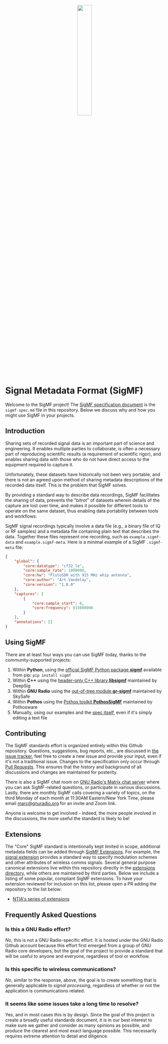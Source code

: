 <p align="center">
<img src="https://github.com/gnuradio/SigMF/blob/sigmf-v1.x/logo/sigmf_logo.png" width="30%" />
</p>

# Signal Metadata Format (SigMF)

Welcome to the SigMF project! The [SigMF specification document](sigmf-spec.md)
is the `sigmf-spec.md` file in this repository. Below we discuss why and how
you might use SigMF in your projects.

## Introduction

Sharing sets of recorded signal data is an important part of science and
engineering. It enables multiple parties to collaborate, is often a necessary
part of reproducing scientific results (a requirement of scientific rigor), and
enables sharing data with those who do not have direct access to the equipment
required to capture it.

Unfortunately, these datasets have historically not been very portable, and
there is not an agreed upon method of sharing metadata descriptions of the
recorded data itself. This is the problem that SigMF solves.

By providing a standard way to describe data recordings, SigMF facilitates the
sharing of data, prevents the "bitrot" of datasets wherein details of the
capture are lost over time, and makes it possible for different tools to operate
on the same dataset, thus enabling data portability between tools and workflows.

SigMF signal recordings typically involve a data file (e.g., a binary file of IQ
or RF samples) and a metadata file containing plain text that describes the data.
Together these files represent one recording, such as `example.sigmf-data` and
`example.sigmf-meta`.  Here is a minimal example of a SigMF `.sigmf-meta` file:

```json
{
    "global": {
        "core:datatype": "cf32_le",
        "core:sample_rate": 1000000,
        "core:hw": "PlutoSDR with 915 MHz whip antenna",
        "core:author": "Art Vandelay",
        "core:version": "1.0.0"
    },
    "captures": [
        {
            "core:sample_start": 0,
            "core:frequency": 915000000
        }
    ],
    "annotations": []
}
```

## Using SigMF

There are at least four ways you can use SigMF today, thanks to the community-supported projects:

1. Within **Python**, using the [official SigMF Python package **sigmf**](https://github.com/sigmf/sigmf-python) available from pip: `pip install sigmf`
2. Within **C++** using the [header-only C++ library **libsigmf**](https://github.com/deepsig/libsigmf) maintained by DeepSig
3. Within **GNU Radio** using the [out-of-tree module **gr-sigmf**](https://github.com/skysafe/gr-sigmf) maintained by SkySafe
4. Within **Pothos** using the [Pothos toolkit **PothosSigMF**](https://github.com/pothosware/PothosSigMF) maintained by Pothosware
5. Manually, using our examples and the [spec itself](sigmf-spec.md), even if it's simply editing a text file


## Contributing

The SigMF standards effort is organized entirely within this Github repository.
Questions, suggestions, bug reports, etc., are discussed in [the issue
tracker](https://github.com/gnuradio/SigMF/issues), feel free to create
a new issue and provide your input, even if it's not a traditional issue.
Changes to the specification only occur through [Pull Requests](https://github.com/gnuradio/SigMF/pulls).
This ensures that the history and background of all discussions and changes are maintained for posterity.

There is also a SigMF chat room on [GNU Radio's Matrix chat server](https://wiki.gnuradio.org/index.php/Chat)
where you can ask SigMF-related questions, or participate in various discussions.
Lastly, there are monthly SigMF calls covering a variety of topics, on the third Monday of each month
at 11:30AM Eastern/New York Time, please email marc@gnuradio.org for an invite and Zoom link.

Anyone is welcome to get involved - indeed, the more people involved in the
discussions, the more useful the standard is likely to be!

## Extensions

The "Core" SigMF standard is intentionally kept limited in scope, additional metadata fields can be added through [SigMF Extensions](https://github.com/gnuradio/SigMF/blob/sigmf-v1.x/sigmf-spec.md#extension-namespaces). For example, the [signal extension](https://github.com/gnuradio/SigMF/blob/sigmf-v1.x/extensions/signal.sigmf-ext.md) provides a standard way to specify modulation schemes and other attributes of wireless comms signals. Several general purpose canonical extensions live within this repository directly in the [extensions directory](https://github.com/gnuradio/SigMF/tree/sigmf-v1.x/extensions), while others are maintained by third parties. Below we include a listing of some popular, compliant SigMF extensions. To have your extension reviewed for inclusion on this list, please open a PR adding the repository to the list below:

* [NTIA's series of extensions](https://github.com/NTIA/sigmf-ns-ntia)

## Frequently Asked Questions

### Is this a GNU Radio effort?

*No*, this is not a GNU Radio-specific effort. It is hosted under the GNU Radio
Github account because this effort first emerged from a group of GNU Radio core
developers, but the goal of the project to provide a standard that will be
useful to anyone and everyone, regardless of tool or workflow.

### Is this specific to wireless communications?

*No*, similar to the response, above, the goal is to create something that is
generally applicable to _signal processing_, regardless of whether or not the
application is communications related.

### It seems like some issues take a long time to resolve?

Yes, and in most cases this is by design. Since the goal of this project is
create a broadly useful standards document, it is in our best interest to make
sure we gather and consider as many opinions as possible, and produce the
clearest and most exact language possible. This necessarily requires extreme
attention to detail and diligence.
